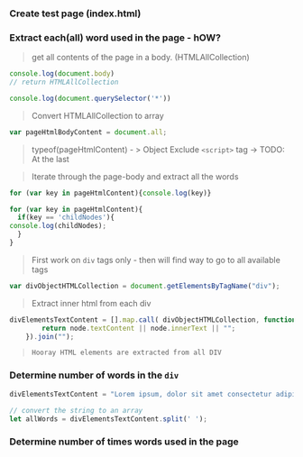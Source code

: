 ### Create test page (index.html)

### Extract each(all) word used in the page - hOW?

> get all contents of the page in a body. (HTMLAllCollection)
```js
console.log(document.body)
// return HTMLAllCollection
```
```js
console.log(document.querySelector('*'))
```
> Convert HTMLAllCollection to array
```js
var pageHtmlBodyContent = document.all;
```
> typeof(pageHtmlContent) - > Object
> Exclude `<script>` tag -> TODO: At the last

> Iterate through the page-body and extract all the words
```js
for (var key in pageHtmlContent){console.log(key)}
```
```js
for (var key in pageHtmlContent){
  if(key == 'childNodes'){
console.log(childNodes);
  }
}
```
> First work on `div` tags only - then will find way to go to all available tags
```js
var divObjectHTMLCollection = document.getElementsByTagName("div");
```

> Extract inner html from each div
```js
divElementsTextContent = [].map.call( divObjectHTMLCollection, function(node){
        return node.textContent || node.innerText || "";
    }).join("");
```
> `Hooray HTML elements are extracted from all DIV`

### Determine number of words in the `div`
```js
divElementsTextContent = "Lorem ipsum, dolor sit amet consectetur adipisicing elit. Non quibusdam necessitatibus doloremque numquam nesciunt odit eligendi placeat qui harum, corporis exercitationem perferendis repellat recusandae veniam expedita repudiandae suscipit dolore cumque?Seconed div "

// convert the string to an array
let allWords = divElementsTextContent.split(' ');


```


### Determine number of times words used in the page